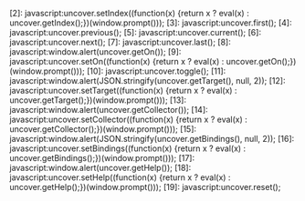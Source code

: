 [1]: javascript:window.alert(uncover.getIndex());
[2]: javascript:uncover.setIndex((function(x) {return x ? eval(x) : uncover.getIndex();})(window.prompt()));
[3]: javascript:uncover.first();
[4]: javascript:uncover.previous();
[5]: javascript:uncover.current();
[6]: javascript:uncover.next();
[7]: javascript:uncover.last();
[8]: javascript:window.alert(uncover.getOn());
[9]: javascript:uncover.setOn((function(x) {return x ? eval(x) : uncover.getOn();})(window.prompt()));
[10]: javascript:uncover.toggle();
[11]: javascript:window.alert(JSON.stringify(uncover.getTarget(), null, 2));
[12]: javascript:uncover.setTarget((function(x) {return x ? eval(x) : uncover.getTarget();})(window.prompt()));
[13]: javascript:window.alert(uncover.getCollector());
[14]: javascript:uncover.setCollector((function(x) {return x ? eval(x) : uncover.getCollector();})(window.prompt()));
[15]: javascript:window.alert(JSON.stringify(uncover.getBindings(), null, 2));
[16]: javascript:uncover.setBindings((function(x) {return x ? eval(x) : uncover.getBindings();})(window.prompt()));
[17]: javascript:window.alert(uncover.getHelp());
[18]: javascript:uncover.setHelp((function(x) {return x ? eval(x) : uncover.getHelp();})(window.prompt()));
[19]: javascript:uncover.reset();
